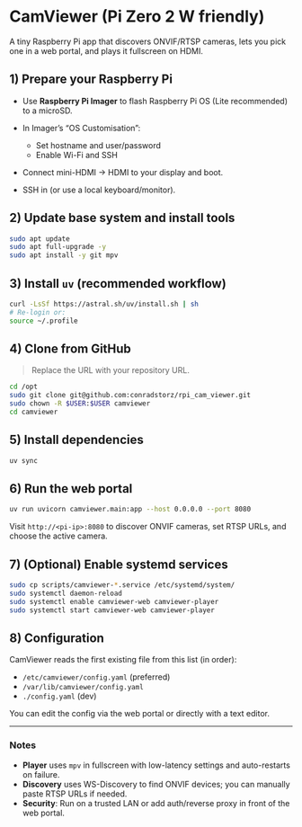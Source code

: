 # CamViewer (Pi Zero 2 W friendly)

A tiny Raspberry Pi app that discovers ONVIF/RTSP cameras, lets you pick one in a web portal, and plays it fullscreen on HDMI.

## 1) Prepare your Raspberry Pi

* Use **Raspberry Pi Imager** to flash Raspberry Pi OS (Lite recommended) to a microSD.
* In Imager’s “OS Customisation”:

  * Set hostname and user/password
  * Enable Wi-Fi and SSH
* Connect mini-HDMI → HDMI to your display and boot.
* SSH in (or use a local keyboard/monitor).

## 2) Update base system and install tools

```bash
sudo apt update
sudo apt full-upgrade -y
sudo apt install -y git mpv
```

## 3) Install `uv` (recommended workflow)

```bash
curl -LsSf https://astral.sh/uv/install.sh | sh
# Re-login or:
source ~/.profile
```

## 4) Clone from GitHub

> Replace the URL with your repository URL.

```bash
cd /opt
sudo git clone git@github.com:conradstorz/rpi_cam_viewer.git
sudo chown -R $USER:$USER camviewer
cd camviewer
```

## 5) Install dependencies

```bash
uv sync
```

## 6) Run the web portal

```bash
uv run uvicorn camviewer.main:app --host 0.0.0.0 --port 8080
```

Visit `http://<pi-ip>:8080` to discover ONVIF cameras, set RTSP URLs, and choose the active camera.

## 7) (Optional) Enable systemd services

```bash
sudo cp scripts/camviewer-*.service /etc/systemd/system/
sudo systemctl daemon-reload
sudo systemctl enable camviewer-web camviewer-player
sudo systemctl start camviewer-web camviewer-player
```

## 8) Configuration

CamViewer reads the first existing file from this list (in order):

* `/etc/camviewer/config.yaml` (preferred)
* `/var/lib/camviewer/config.yaml`
* `./config.yaml` (dev)

You can edit the config via the web portal or directly with a text editor.

---

### Notes

* **Player** uses `mpv` in fullscreen with low-latency settings and auto-restarts on failure.
* **Discovery** uses WS-Discovery to find ONVIF devices; you can manually paste RTSP URLs if needed.
* **Security**: Run on a trusted LAN or add auth/reverse proxy in front of the web portal.


